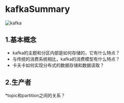 # kafkaSummary

![kafka](https://kafka.apache.org/23/images/kafka-apis.png)

## 1.基本概念
   * kafka的主题和分区内部是如何存储的，它有什么特点？
   * 与传统的消费系统相比，kafka的消费模型有什么特点？
   * 卡夫卡如何实现分布式的数据存储和数据读取？
   
## 2.生产者
   *topic和partition之间的关系？
